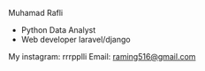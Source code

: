 Muhamad Rafli 
- Python Data Analyst
- Web developer laravel/django

My instagram: rrrpplli
Email: raming516@gmail.com
